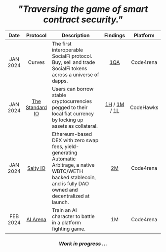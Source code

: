 
<h1 align="center"><i>"Traversing the game of smart contract security."</i></h1>

<div align="center">
  
| Date | Protocol | Description | Findings | Platform |
| :---: | :---: |---| :---: | :---: |
| JAN 2024 | Curves | The first interoperable SocialFi protocol. Buy, sell and trade SocialFi tokens across a universe of dapps. | [1QA](https://code4rena.com/@0xGreyWolf) | Code4rena 
| JAN 2024 | [The Standard IO](https://twitter.com/thestandard_io) | Users can borrow stable cryptocurrencies pegged to their local fiat currency by locking up assets as collateral. | [1H](https://www.codehawks.com/submissions/clql6lvyu0001mnje1xpqcuvl/1103) / [1M](https://www.codehawks.com/submissions/clql6lvyu0001mnje1xpqcuvl/983) / [1L](https://www.codehawks.com/submissions/clql6lvyu0001mnje1xpqcuvl/1121) | CodeHawks
| JAN 2024 | [Salty IO](https://twitter.com/salty_io) | Ethereum-based DEX with zero swap fees, yield-generating Automatic Arbitrage, a native WBTC/WETH backed stablecoin, and is fully DAO owned and decentralized at launch. | [2M](https://code4rena.com/@0xGreyWolf) | Code4rena
| FEB 2024 | [AI Arena](https://twitter.com/aiarena_) | Train an AI character to battle in a platform fighting game. | 1M | Code4rena

<div>

<h3 align="center"><i>Work in progress ... </i></h3>
